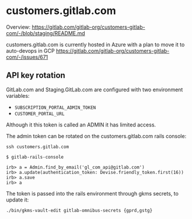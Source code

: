 # customers.gitlab.com

Overview: https://gitlab.com/gitlab-org/customers-gitlab-com/-/blob/staging/README.md

customers.gitlab.com is currently hosted in Azure with a plan to move it to
auto-devops in GCP https://gitlab.com/gitlab-org/customers-gitlab-com/-/issues/671

## API key rotation

GitLab.com and Staging.GitLab.com are configured with two environment variables:

* `SUBSCRIPTION_PORTAL_ADMIN_TOKEN`
* `CUSTOMER_PORTAL_URL`

Although it this token is called an ADMIN it has limited access.

The admin token can be rotated on the customers.gitlab.com rails console:


```
ssh customers.gitlab.com

$ gitlab-rails-console

irb> a = Admin.find_by_email('gl_com_api@gitlab.com')
irb> a.update(authentication_token: Devise.friendly_token.first(16))
irb> a.save
irb> a

```

The token is passed into the rails environment through gkms secrets, to update it:

```
./bin/gkms-vault-edit gitlab-omnibus-secrets {gprd,gstg}
```
